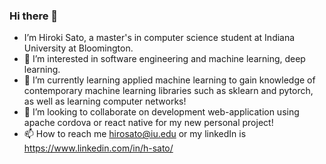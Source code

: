 ### Hi there 👋
- I’m Hiroki Sato, a master's in computer science student at Indiana University at Bloomington.
- 👀 I’m interested in software engineering and machine learning, deep learning.
- 🌱 I’m currently learning applied machine learning to gain knowledge of contemporary machine learning libraries such as sklearn and pytorch, as well as learning computer networks!
- 💞️ I’m looking to collaborate on development web-application using apache cordova or react native for my new personal project!
- 📫 How to reach me hirosato@iu.edu or my linkedIn is https://www.linkedin.com/in/h-sato/

<!---
hsato1/hsato1 is a ✨ special ✨ repository because its `README.md` (this file) appears on your GitHub profile.
You can click the Preview link to take a look at your changes.
--->
